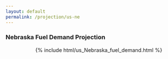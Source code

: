 ```yaml
---
layout: default
permalink: /projection/us-ne
---
```


### Nebraska Fuel Demand Projection

<p align="center">
    {% include html/us_Nebraska_fuel_demand.html %}
</p>
